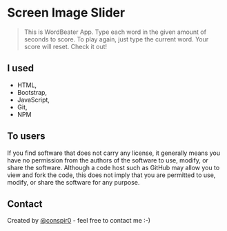 # Screen Image Slider
>This is WordBeater App. Type each word in the given amount of seconds to score. To play again, just type the current word. Your score will reset. Check it out!

## I used
* HTML,
* Bootstrap,
* JavaScript,
* Git,
* NPM

## To users
If you find software that does not carry any license, it generally means you have no permission from the authors of the software to use, modify, or share the software. Although a code host such as GitHub may allow you to view and fork the code, this does not imply that you are permitted to use, modify, or share the software for any purpose.

## Contact
Created by [@conspir0](https://www.linkedin.com/in/mateuszmichalczyk/) - feel free to contact me :-)
